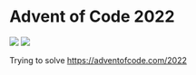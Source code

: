 # Advent of Code 2022

![](https://img.shields.io/badge/stars%20⭐-14-yellow)
![](https://img.shields.io/badge/days%20completed-7-red)

Trying to solve https://adventofcode.com/2022
